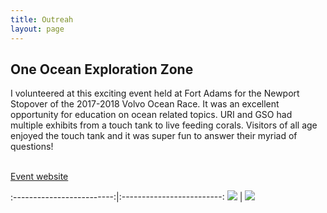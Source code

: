 ```yaml
---
title: Outreah 
layout: page
---
```


## One Ocean Exploration Zone

I volunteered at this exciting event held at Fort Adams for the Newport Stopover of the 2017-2018 Volvo Ocean Race. It was an excellent opportunity for education on ocean related topics. URI and GSO had multiple exhibits from a touch tank to live feeding corals. Visitors of all age enjoyed the touch tank and it was super fun to answer their myriad of questions! 

<br/>[Event website](https://11thhourracing.org/projects/sail-newport-one-ocean-exploration-zone/)

:-------------------------:|:-------------------------:
![](https://github.com/tejashree1modak/tejashree1modak.github.io/blob/master/img/IMG_7212.jpg)  |  ![](https://github.com/tejashree1modak/tejashree1modak.github.io/blob/master/img/IMG_7211.jpg) 
